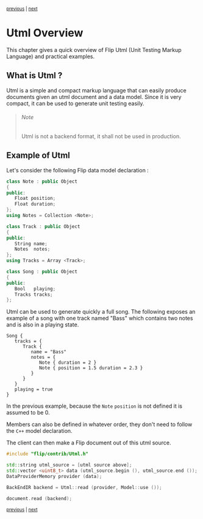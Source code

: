 <p><sup><a href="about.md">previous</a> | <a href="language.md">next</a></sup></p>

<h1>Utml Overview</h1>

<p>This chapter gives a quick overview of Flip Utml (Unit Testing Markup Language) and practical examples.</p>

<h2 id="what">What is Utml ?</h2>

<p>Utml is a simple and compact markup language that can easily produce documents given an utml document and a data model. Since it is very compact, it can be used to generate unit testing easily.</p>

<blockquote><h6>Note</h6> Utml is not a backend format, it shall not be used in production.</blockquote>

<h2 id="example">Example of Utml</h2>

<p>Let's consider the following Flip data model declaration :</p>

```c++
class Note : public Object
{
public:
   Float position;
   Float duration;
};
using Notes = Collection <Note>;

class Track : public Object
{
public:
   String name;
   Notes  notes;
};
using Tracks = Array <Track>;

class Song : public Object
{
public:
   Bool   playing;
   Tracks tracks;
};
```

<p>Utml can be used to generate quickly a full song. The following exposes an example of a song with one track named "Bass" which contains two notes and is also in a playing state.</p>

```
Song {
   tracks = {
      Track {
         name = "Bass"
         notes = {
            Note { duration = 2 }
            Note { position = 1.5 duration = 2.3 }
         }
      }
   }
   playing = true
}
```

<p>In the previous example, because the <code>Note</code> <code>position</code> is not defined it is assumed to be 0.</p>

<p>Members can also be defined in whatever order, they don't need to follow the <code>C++</code> model declaration.</p>

<p>The client can then make a Flip document out of this utml source.</p>

```c++
#include "flip/contrib/Utml.h"

std::string utml_source = [utml source above];
std::vector <uint8_t> data (utml_source.begin (), utml_source.end ());
DataProviderMemory provider (data);

BackEndIR backend = Utml::read (provider, Model::use ());

document.read (backend);
```

<p><sup><a href="about.md">previous</a> | <a href="language.md">next</a></sup></p>


